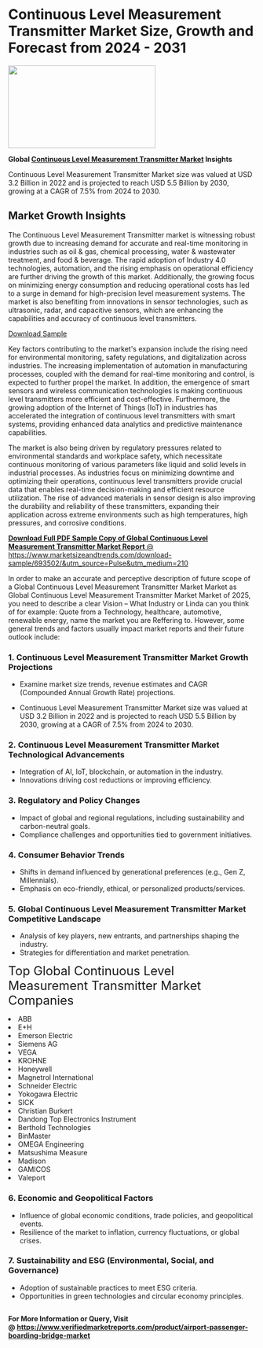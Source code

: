 <H1>Continuous Level Measurement Transmitter Market Size, Growth and Forecast from 2024 - 2031</H1><img class="aligncenter size-medium wp-image-584254" src="https://thirdeyenews.in/wp-content/uploads/2024/09/Global-Market-Research-300x168.jpeg" alt="" width="300" height="168" /><p><strong>Global&nbsp;<a href="https://www.marketsizeandtrends.com/download-sample/693502/&amp;utm_source=Pulse&amp;utm_medium=210">Continuous Level Measurement Transmitter Market</a> Insights</strong></p><p>Continuous Level Measurement Transmitter Market size was valued at USD 3.2 Billion in 2022 and is projected to reach USD 5.5 Billion by 2030, growing at a CAGR of 7.5% from 2024 to 2030.</p><p><h2>Market Growth Insights</h2> <p>The Continuous Level Measurement Transmitter market is witnessing robust growth due to increasing demand for accurate and real-time monitoring in industries such as oil & gas, chemical processing, water & wastewater treatment, and food & beverage. The rapid adoption of Industry 4.0 technologies, automation, and the rising emphasis on operational efficiency are further driving the growth of this market. Additionally, the growing focus on minimizing energy consumption and reducing operational costs has led to a surge in demand for high-precision level measurement systems. The market is also benefiting from innovations in sensor technologies, such as ultrasonic, radar, and capacitive sensors, which are enhancing the capabilities and accuracy of continuous level transmitters.</p> <p><a href="sample-download-link">Download Sample</a></p> <p>Key factors contributing to the market's expansion include the rising need for environmental monitoring, safety regulations, and digitalization across industries. The increasing implementation of automation in manufacturing processes, coupled with the demand for real-time monitoring and control, is expected to further propel the market. In addition, the emergence of smart sensors and wireless communication technologies is making continuous level transmitters more efficient and cost-effective. Furthermore, the growing adoption of the Internet of Things (IoT) in industries has accelerated the integration of continuous level transmitters with smart systems, providing enhanced data analytics and predictive maintenance capabilities.</p> <p>The market is also being driven by regulatory pressures related to environmental standards and workplace safety, which necessitate continuous monitoring of various parameters like liquid and solid levels in industrial processes. As industries focus on minimizing downtime and optimizing their operations, continuous level transmitters provide crucial data that enables real-time decision-making and efficient resource utilization. The rise of advanced materials in sensor design is also improving the durability and reliability of these transmitters, expanding their application across extreme environments such as high temperatures, high pressures, and corrosive conditions.</p> <p><a href="more-information-link"></p><p><span class=""><strong>Download Full PDF Sample Copy of Global Continuous Level Measurement Transmitter Market Report</strong> @ <a href="https://www.marketsizeandtrends.com/download-sample/693502/&amp;utm_source=Pulse&amp;utm_medium=210" target="_blank">https://www.marketsizeandtrends.com/download-sample/693502/&amp;utm_source=Pulse&amp;utm_medium=210</a></span></p><p>In order to make an accurate and perceptive description of future scope of a Global&nbsp;Continuous Level Measurement Transmitter Market Market as Global&nbsp;Continuous Level Measurement Transmitter Market Market of 2025, you need to describe a clear Vision &ndash; What Industry or Linda can you think of for example: Quote from a Technology, healthcare, automotive, renewable energy, name the market you are Reffering to. However, some general trends and factors usually impact market reports and their future outlook include:</p><h3>1.&nbsp;<strong>Continuous Level Measurement Transmitter Market Growth Projections</strong></h3><ul><li>Examine market size trends, revenue estimates and CAGR (Compounded Annual Growth Rate) projections.</li><li><p>Continuous Level Measurement Transmitter Market size was valued at USD 3.2 Billion in 2022 and is projected to reach USD 5.5 Billion by 2030, growing at a CAGR of 7.5% from 2024 to 2030.</p></li></ul><h3>2.&nbsp;<strong>Continuous Level Measurement Transmitter Market Technological Advancements</strong></h3><ul><li>Integration of AI, IoT, blockchain, or automation in the industry.</li><li>Innovations driving cost reductions or improving efficiency.</li></ul><h3>3.&nbsp;<strong>Regulatory and Policy Changes</strong></h3><ul><li>Impact of global and regional regulations, including sustainability and carbon-neutral goals.</li><li>Compliance challenges and opportunities tied to government initiatives.</li></ul><h3>4.&nbsp;<strong>Consumer Behavior Trends</strong></h3><ul><li>Shifts in demand influenced by generational preferences (e.g., Gen Z, Millennials).</li><li>Emphasis on eco-friendly, ethical, or personalized products/services.</li></ul><h3>5.&nbsp;<strong>Global Continuous Level Measurement Transmitter Market Competitive Landscape</strong></h3><ul><li>Analysis of key players, new entrants, and partnerships shaping the industry.</li><li>Strategies for differentiation and market penetration.</li></ul><p data-pm-slice="1 1 []"><span style="color: inherit; font-family: inherit; font-size: 25px;">Top Global Continuous Level Measurement Transmitter Market Companies</span></p><div class="" data-test-id=""><p><li>ABB</li><li> E+H</li><li> Emerson Electric</li><li> Siemens AG</li><li> VEGA</li><li> KROHNE</li><li> Honeywell</li><li> Magnetrol International</li><li> Schneider Electric</li><li> Yokogawa Electric</li><li> SICK</li><li> Christian Burkert</li><li> Dandong Top Electronics Instrument</li><li> Berthold Technologies</li><li> BinMaster</li><li> OMEGA Engineering</li><li> Matsushima Measure</li><li> Madison</li><li> GAMICOS</li><li> Valeport</li></p></div><h3>6.&nbsp;<strong>Economic and Geopolitical Factors</strong></h3><ul><li>Influence of global economic conditions, trade policies, and geopolitical events.</li><li>Resilience of the market to inflation, currency fluctuations, or global crises.</li></ul><h3>7.&nbsp;<strong>Sustainability and ESG (Environmental, Social, and Governance)</strong></h3><ul><li>Adoption of sustainable practices to meet ESG criteria.</li><li>Opportunities in green technologies and circular economy principles.</li></ul><h2><strong style="font-size: 14px;">For More Information or Query, Visit @&nbsp;</strong><a style="background-color: #ffffff; font-size: 14px;" href="https://www.marketsizeandtrends.com/report/continuous-level-measurement-transmitter-market/" target="_blank">https://www.verifiedmarketreports.com/product/airport-passenger-boarding-bridge-market</a></h2>
